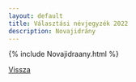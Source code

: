 ```yaml
---
layout: default
title: Választási névjegyzék 2022
description: Novajidrány
---
```


{% include Novajidraany.html %}

[Vissza](./)